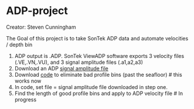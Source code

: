 # ADP-project
Creator: Steven Cunningham 

The Goal of this project is to take SonTek ADP data and automate velocities / depth bin

1. ADP output is .ADP. SonTek ViewADP software exports 3 velocity files (.VE,.VN,.VU), and 3 signal amplitude files (.a1,a2,a3)
1. Download an ADP [signal amplitude file](https://github.com/mlmldata2017/ADP-project/blob/master/Code%20test/SWC0610130945.a1)
1. Download [code](https://github.com/mlmldata2017/ADP-project/blob/master/ADP%20signal%20amp.ipynb) to eliminate bad profile bins (past the seafloor) # this works now 
1. In code, set file = signal amplitude file downloaded in step one. 
1. Find the length of good profile bins and apply to ADP velocity file # In progress  

